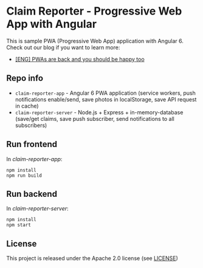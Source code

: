 # Claim Reporter - Progressive Web App with Angular

This is sample PWA (Progressive Web App) application with Angular 6. \
Check out our blog if you want to learn more:
- [[ENG] PWAs are back and you should be happy too](https://asc.altkom.pl/blog/pwas-back/)


## Repo info
* ```claim-reporter-app``` - Angular 6 PWA application (service workers, push notifications enable/send, save photos in localStorage, save API request in cache)
* ```claim-reporter-server``` - Node.js + Express + in-memory-database (save/get claims, save push subscriber, send notifications to all subscribers)

## Run frontend 
In _claim-reporter-app_:
```
npm install
npm run build
```

## Run backend 
In _claim-reporter-server_:
```
npm install
npm start
```

## License
This project is released under the Apache 2.0 license (see [LICENSE](LICENSE))